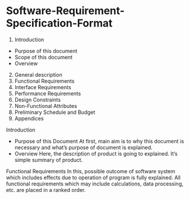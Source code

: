 # Software-Requirement-Specification-Format
1. Introduction
* Purpose of this document
* Scope of this document
* Overview
2. General description
3. Functional Requirements
4. Interface Requirements
5. Performance Requirements
6. Design Constraints
7. Non-Functional Attributes
8. Preliminary Schedule and Budget
9. Appendices


Introduction
* Purpose of this Document 
At first, main aim is to why this document is necessary and what’s purpose of document is explained.
* Overview
Here, the description of product is going to explained. It’s simple summary of product.


Functional Requirements
In this, possible outcome of software system which includes effects due to operation of program is fully explained. 
All functional requirements which may include calculations, data processing, etc. are placed in a ranked order.
